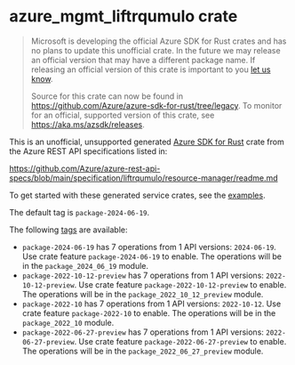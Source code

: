 # azure_mgmt_liftrqumulo crate

> Microsoft is developing the official Azure SDK for Rust crates and has no plans to update this unofficial crate.
> In the future we may release an official version that may have a different package name.
> If releasing an official version of this crate is important to you [let us know](https://github.com/Azure/azure-sdk-for-rust/issues/new/choose).
>
> Source for this crate can now be found in <https://github.com/Azure/azure-sdk-for-rust/tree/legacy>.
> To monitor for an official, supported version of this crate, see <https://aka.ms/azsdk/releases>.

This is an unofficial, unsupported generated [Azure SDK for Rust](https://github.com/Azure/azure-sdk-for-rust/tree/legacy) crate from the Azure REST API specifications listed in:

https://github.com/Azure/azure-rest-api-specs/blob/main/specification/liftrqumulo/resource-manager/readme.md

To get started with these generated service crates, see the [examples](https://github.com/Azure/azure-sdk-for-rust/blob/legacy/services/README.md#examples).

The default tag is `package-2024-06-19`.

The following [tags](https://github.com/Azure/azure-sdk-for-rust/blob/legacy/services/tags.md) are available:

- `package-2024-06-19` has 7 operations from 1 API versions: `2024-06-19`. Use crate feature `package-2024-06-19` to enable. The operations will be in the `package_2024_06_19` module.
- `package-2022-10-12-preview` has 7 operations from 1 API versions: `2022-10-12-preview`. Use crate feature `package-2022-10-12-preview` to enable. The operations will be in the `package_2022_10_12_preview` module.
- `package-2022-10` has 7 operations from 1 API versions: `2022-10-12`. Use crate feature `package-2022-10` to enable. The operations will be in the `package_2022_10` module.
- `package-2022-06-27-preview` has 7 operations from 1 API versions: `2022-06-27-preview`. Use crate feature `package-2022-06-27-preview` to enable. The operations will be in the `package_2022_06_27_preview` module.